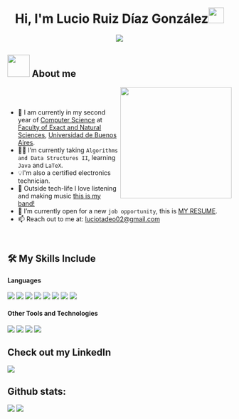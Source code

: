 <h1 align="center">Hi, I'm Lucio Ruiz Díaz González<img src="https://media.giphy.com/media/hvRJCLFzcasrR4ia7z/giphy.gif" width="35"></h1>
<p align="center">
  <a href="https://github.com/DenverCoder1/readme-typing-svg"><img src="https://readme-typing-svg.herokuapp.com?font=Time+New+Roman&color=%23C8BE25&size=25&center=true&vCenter=true&width=600&height=100&lines=Computer+Science+Student"></a>
</p>


## <picture><img src = "https://media4.giphy.com/media/v1.Y2lkPTc5MGI3NjExMjhiZnZzOGNpZGZiaGV1N3BvdjZyazIyZ2tkaWVmc2NzNTU3eHFsMSZlcD12MV9pbnRlcm5hbF9naWZfYnlfaWQmY3Q9cw/h4TP7zsNRxcXVG9L7T/giphy.gif" width = 50px></picture> About me

<picture> <img align="right" src="https://media.giphy.com/media/v1.Y2lkPTc5MGI3NjExMmsxdnJ3bjNxbGt1MTBsbG16MWp5eW82NjRud3A3Z3Y0ZzVoc2NwYyZlcD12MV9naWZzX3NlYXJjaCZjdD1n/1xVaj5TUjUpRIrlvaA/giphy.gif" width = 250px></picture>

<br><br>
- :school: I am currently in my second year of [Computer Science](https://www.dc.uba.ar) at [Faculty of Exact and Natural Sciences](https://exactas.uba.ar), [Universidad de Buenos Aires](https://www.uba.ar).
- :student: I’m currently taking `Algorithms and Data Structures II`, learning `Java` and `LaTeX`.
- 💡I'm also a certified electronics technician.
- 🎸 Outside tech-life I love listening and making music [this is my band!](https://open.spotify.com/intl-es/artist/7jpgANuYPpYcQ5jiETHjWj)
- :thinking: I’m currently open for a new `job opportunity`, this is [MY RESUME](https://drive.google.com/file/d/1e-bu7jBxmWk9FWi_6jD-GzKCgNjhhxP2/view?usp=sharing).
- 📫 Reach out to me at: <a href="luciotadeo02@gmail.com">luciotadeo02@gmail.com</a>
<br>

## 🛠️ My Skills Include

<h4> Languages </h4>
<span> 
  <img src="https://img.shields.io/badge/python-3670A0?style=for-the-badge&logo=python&logoColor=ffdd54">
  <img src="https://img.shields.io/badge/java-%23ED8B00.svg?style=for-the-badge&logo=openjdk&logoColor=white">
  <img src="https://img.shields.io/badge/Haskell-5e5086?style=for-the-badge&logo=haskell&logoColor=white">
  <img src="https://img.shields.io/badge/html5-%23E34F26.svg?style=for-the-badge&logo=html5&logoColor=white">
  <img src="https://img.shields.io/badge/css3-%231572B6.svg?style=for-the-badge&logo=css3&logoColor=white">
  <img src="https://img.shields.io/badge/javascript-%23323330.svg?style=for-the-badge&logo=javascript&logoColor=%23F7DF1E">
  <img src="https://img.shields.io/badge/c-%2300599C.svg?style=for-the-badge&logo=c&logoColor=white">
  <img src="https://img.shields.io/badge/assembly%20script-%23000000.svg?style=for-the-badge&logo=assemblyscript&logoColor=white">
</span>


<h4> Other Tools and Technologies </h4>
<span>
  <img src="https://img.shields.io/badge/Git-F05032?style=for-the-badge&logo=git&logoColor=white">
  <img src="https://img.shields.io/badge/Notion-%23000000.svg?style=for-the-badge&logo=notion&logoColor=white">
  <img src="https://img.shields.io/badge/latex-%23008080.svg?style=for-the-badge&logo=latex&logoColor=white">
  <img src="https://img.shields.io/badge/-Arduino-00979D?style=for-the-badge&logo=Arduino&logoColor=white">


</span>

## Check out my LinkedIn

<a href= "https://www.linkedin.com/in/lucio-tadeo-ruiz-diaz-gonzalez/">
    <img src="https://img.shields.io/badge/linkedin-%230077B5.svg?style=for-the-badge&logo=linkedin&logoColor=white">
</a>

<h2>Github stats:</h2> 

[![](https://github-readme-stats.vercel.app/api?username=LucioRuizDiaz&show_icons=true&theme=tokyonight&hide_border=true&locale=en)](https://github.com/LucioRuizDiaz)
[![](https://github-readme-streak-stats.herokuapp.com/?user=LucioRuizDiaz&theme=material-palenight)](https://github.com/LucioRuizDiaz)
</div>
